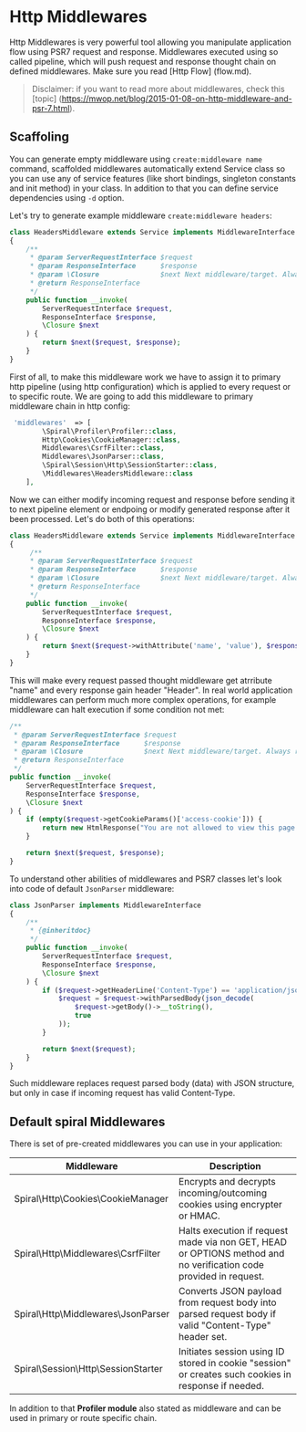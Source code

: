 # Http Middlewares
Http Middlewares is very powerful tool allowing you manipulate application flow using PSR7 request and response. Middlewares executed using so called pipeline, 
which will push request and response thought chain on defined middlewares. Make sure you read [Http Flow] (flow.md).

> Disclaimer: if you want to read more about middlewares, check this [topic] (https://mwop.net/blog/2015-01-08-on-http-middleware-and-psr-7.html). 

## Scaffoling
You can generate empty middleware using `create:middleware name` command, scaffolded middlewares automatically extend Service class so you can use any of service features (like short bindings, singleton constants and init method) in your class. In addition to that you can define service dependencies using `-d` option.

Let's try to generate example middleware `create:middleware headers`:

```php
class HeadersMiddleware extends Service implements MiddlewareInterface
{
    /**
     * @param ServerRequestInterface $request
     * @param ResponseInterface      $response
     * @param \Closure               $next Next middleware/target. Always returns ResponseInterface.
     * @return ResponseInterface
     */
    public function __invoke(
        ServerRequestInterface $request,
        ResponseInterface $response,
        \Closure $next
    ) {
        return $next($request, $response);
    }
}
```

First of all, to make this middleware work we have to assign it to primary http pipeline (using http configuration) which is applied to every request or to specific route.
We are going to add this middleware to primary middleware chain in http config:

```php
 'middlewares'  => [
        \Spiral\Profiler\Profiler::class,
        Http\Cookies\CookieManager::class,
        Middlewares\CsrfFilter::class,
        Middlewares\JsonParser::class,
        \Spiral\Session\Http\SessionStarter::class,
        \Middlewares\HeadersMiddleware::class
    ],
```

Now we can either modify incoming request and response before sending it to next pipeline element or endpoing or modify generated response after it been processed. Let's do both of this operations:

```php
class HeadersMiddleware extends Service implements MiddlewareInterface
{
     /**
     * @param ServerRequestInterface $request
     * @param ResponseInterface      $response
     * @param \Closure               $next Next middleware/target. Always returns ResponseInterface.
     * @return ResponseInterface
     */
    public function __invoke(
        ServerRequestInterface $request,
        ResponseInterface $response,
        \Closure $next
    ) {
        return $next($request->withAttribute('name', 'value'), $response)->withHeader('Header', 'value');
    }
}
```

This will make every request passed thought middleware get atrribute "name" and every response gain header "Header". In real world application middlewares can perform
much more complex operations, for example middleware can halt execution if some condition not met:

```php
/**
 * @param ServerRequestInterface $request
 * @param ResponseInterface      $response
 * @param \Closure               $next Next middleware/target. Always returns ResponseInterface.
 * @return ResponseInterface
 */
public function __invoke(
    ServerRequestInterface $request,
    ResponseInterface $response, 
    \Closure $next
) {
    if (empty($request->getCookieParams()['access-cookie'])) {
        return new HtmlResponse("You are not allowed to view this page.", 412);
    }

    return $next($request, $response);
}
```

To understand other abilities of middlewares and PSR7 classes let's look into code of default `JsonParser` middleware:

```php
class JsonParser implements MiddlewareInterface
{
    /**
     * {@inheritdoc}
     */
    public function __invoke(
        ServerRequestInterface $request,
        ResponseInterface $response,
        \Closure $next
    ) {
        if ($request->getHeaderLine('Content-Type') == 'application/json') {
            $request = $request->withParsedBody(json_decode(
                $request->getBody()->__toString(),
                true
            ));
        }

        return $next($request);
    }
}
```

Such middleware replaces request parsed body (data) with JSON structure, but only in case if incoming request has valid Content-Type.

## Default spiral Middlewares
There is set of pre-created middlewares you can use in your application:

| Middleware                                | Description 
| ---                                       | ---         
| Spiral\Http\Cookies\CookieManager         | Encrypts and decrypts incoming/outcoming cookies using encrypter or HMAC.                                         
| Spiral\Http\Middlewares\CsrfFilter        | Halts execution if request made via non GET, HEAD or OPTIONS method and no verification code provided in request. 
| Spiral\Http\Middlewares\JsonParser        | Converts JSON payload from request body into parsed request body if valid "Content-Type" header set.              
| Spiral\Session\Http\SessionStarter        | Initiates session using ID stored in cookie "session" or creates such cookies in response if needed.              

In addition to that **Profiler module** also stated as middleware and can be used in primary or route specific chain.
